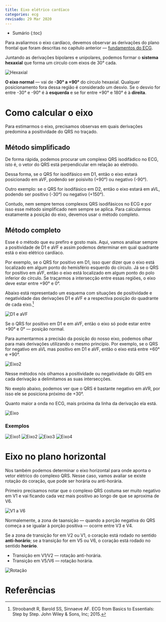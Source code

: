 ```yaml
---
title: Eixo elétrico cardíaco
categories: ecg
revisado: 29 Mar 2020
---
```


* Sumário
{:toc}

Para avaliarmos o eixo cardíaco, devemos observar as derivações do plano frontal que foram descritas no capítulo anterior — [fundamentos do ECG](/ecg/derivacoes).

Juntando as derivações bipolares e unipolares, podemos formar o **sistema hexaxial** que forma um circulo com eixos de 30° cada.

![Hexaxial](/assets/ecg/hexaxial.jpg)

**O eixo normal** — vai de **-30° a +90°** do círculo hexaxial. Qualquer posicionamento fora dessa região é considerado um desvio. Se o desvio for entre -30° e -90° é à **esquerda** e se for entre +90° e 180° é à **direita**.

# Como calcular o eixo

Para estimarmos o eixo, precisamos observas em quais derivações predomina a positividade do QRS no traçado.

## Método simplificado

De forma rápida, podemos procurar um complexo QRS isodifádico no ECG, isto é, o vetor do QRS está perpendicular em relação ao eletrodo. 

Dessa forma, se o QRS for isodifásico em D1, então o eixo estará posicionado em aVF, podendo ser poisivito (+90°) ou negativo (-90°).

Outro exemplo: se o QRS for isodifásico em D2, então o eixo estará em aVL, podendo ser positivo (-30°) ou negativo (+150°).

Contudo, nem sempre temos complexos QRS isodifásicos no ECG e por isso esse método simplificado nem sempre se aplica. Para calcularmos exatamente a posição do eixo, devemos usar o método completo.

## Método completo

Esse é o método que eu prefiro e gosto mais. Aqui, vamos analisar sempre a positividade de D1 e aVF e assim podemos determinar em qual quadrante está o eixo elétrico cardíaco.

Por exemplo, se o QRS for positivo em D1, isso quer dizer que o eixo está localizado em algum ponto do hemisfério esquerdo do círculo. Já se o QRS for positivo em aVF, então o eixo está localizado em algum ponto do polo inferior do círculo. Se traçarmos a intersecção entre essas regiões, o eixo deve estar entre +90° e 0°.

Abaixo está representado um esquema com situações de positividade e negatividade das derivações D1 e aVF e a respectiva posição do quadrante de cada eixo.[^Stroobandt]

![D1 e aVF](/assets/ecg/ec03f007b.jpg)

<span class='alert'>
Se o QRS for positivo em D1 e em aVF, então o eixo só pode estar entre +90° e 0° — posição normal.
</span>

Para aumentarmos a precisão da posição do nosso eixo, podemos olhar para mais derivações utilizando o mesmo princípio. Por exemplo, se o QRS for negativo em aVL mas positivo em D1 e aVF, então o eixo está entre +60° e +90°.

![Eixo2](/assets/ecg/ec03f004b.jpg)

<span class='alert'>
Nesse métodos nós olhamos a positividade ou negatividade do QRS em cada derivação a delimitamos as suas intersecções.
</span>

No exeplo abaixo, podemos ver que o QRS é bastante negativo em aVR, por isso ele se posiciona próximo de +30°. 

<span class='alert'>
Quanto maior a onda no ECG, mais próxima da linha da derivação ela está.
</span>

![Eixo](/assets/ecg/ec03f004a.jpg)

### Exemplos

![Eixo1](/assets/ecg/eixo1.jpg)
![Eixo2](/assets/ecg/eixo2.jpg)
![Eixo3](/assets/ecg/eixo3.jpg)
![Eixo4](/assets/ecg/eixo4.jpg)

# Eixo no plano horizontal

Nos também podemos determinar o eixo horizontal para onde aponta o vetor elétrico do complexo QRS. Nesse caso, vamos avaliar se existe rotação do coração, que pode ser horária ou anti-horária.

Primeiro precisamos notar que o complexo QRS costuma ser muito negativo em V1 e vai ficando cada vez mais positivo ao longo de que se aproxima de V6.

![V1 a V6](/assets/ecg/ec03f005b.jpg)

Normalemente, a zona de taansição — quando a porção negativa do QRS começa a se igualar à porção positiva — ocorre entre V3 e V4.

Se a zona de transição for em V2 ou V1, o coração está rodado no sentido **anti-horário**; se a transição for em V5 ou V6, o coração está rodado no sentido **horário**.

* Transição em V1/V2 — rotação anti-horária.
* Transição em V5/V6 — rotação horária.

![Rotação](/assets/ecg/rotation.jpg)

# Referências

[^Stroobandt]: Stroobandt R, Barold SS, Sinnaeve AF. ECG from Basics to Essentials: Step by Step. John Wiley & Sons, Inc; 2015.